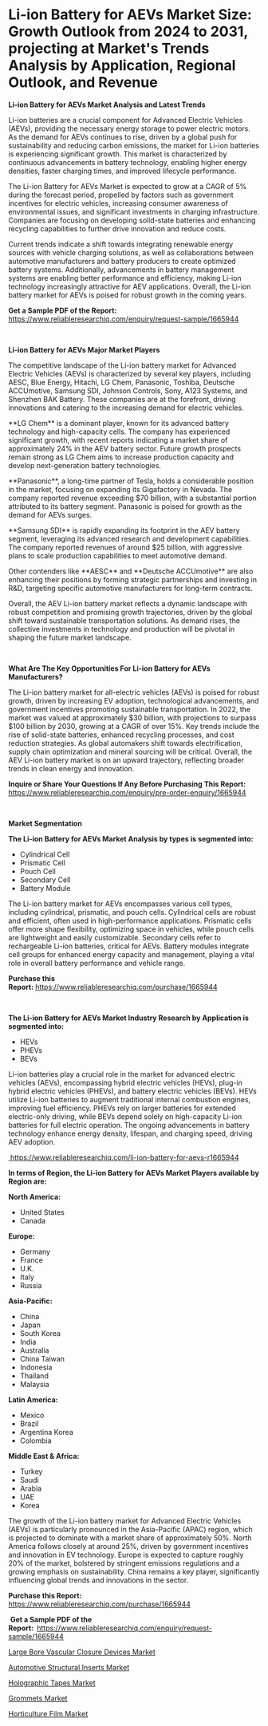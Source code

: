 <p><h1>Li-ion Battery for AEVs Market Size: Growth Outlook from 2024 to 2031, projecting at Market's Trends Analysis by Application, Regional Outlook, and Revenue</h1></p><p><strong>Li-ion Battery for AEVs Market Analysis and Latest Trends</strong></p>
<p><p>Li-ion batteries are a crucial component for Advanced Electric Vehicles (AEVs), providing the necessary energy storage to power electric motors. As the demand for AEVs continues to rise, driven by a global push for sustainability and reducing carbon emissions, the market for Li-ion batteries is experiencing significant growth. This market is characterized by continuous advancements in battery technology, enabling higher energy densities, faster charging times, and improved lifecycle performance.</p><p>The Li-ion Battery for AEVs Market is expected to grow at a CAGR of 5% during the forecast period, propelled by factors such as government incentives for electric vehicles, increasing consumer awareness of environmental issues, and significant investments in charging infrastructure. Companies are focusing on developing solid-state batteries and enhancing recycling capabilities to further drive innovation and reduce costs.</p><p>Current trends indicate a shift towards integrating renewable energy sources with vehicle charging solutions, as well as collaborations between automotive manufacturers and battery producers to create optimized battery systems. Additionally, advancements in battery management systems are enabling better performance and efficiency, making Li-ion technology increasingly attractive for AEV applications. Overall, the Li-ion battery market for AEVs is poised for robust growth in the coming years.</p></p>
<p><strong>Get a Sample PDF of the Report:&nbsp;</strong> <a href="https://www.reliableresearchiq.com/enquiry/request-sample/1665944?utm_campaign=1144&utm_medium=2&utm_source=Github&utm_content=ia&utm_term=03112024&utm_id=li-ion-battery-for-aevs">https://www.reliableresearchiq.com/enquiry/request-sample/1665944</a></p>
<p>&nbsp;</p>
<p><strong>Li-ion Battery for AEVs Major Market Players</strong></p>
<p><p>The competitive landscape of the Li-ion battery market for Advanced Electric Vehicles (AEVs) is characterized by several key players, including AESC, Blue Energy, Hitachi, LG Chem, Panasonic, Toshiba, Deutsche ACCUmotive, Samsung SDI, Johnson Controls, Sony, A123 Systems, and Shenzhen BAK Battery. These companies are at the forefront, driving innovations and catering to the increasing demand for electric vehicles.</p><p>**LG Chem** is a dominant player, known for its advanced battery technology and high-capacity cells. The company has experienced significant growth, with recent reports indicating a market share of approximately 24% in the AEV battery sector. Future growth prospects remain strong as LG Chem aims to increase production capacity and develop next-generation battery technologies.</p><p>**Panasonic**, a long-time partner of Tesla, holds a considerable position in the market, focusing on expanding its Gigafactory in Nevada. The company reported revenue exceeding $70 billion, with a substantial portion attributed to its battery segment. Panasonic is poised for growth as the demand for AEVs surges.</p><p>**Samsung SDI** is rapidly expanding its footprint in the AEV battery segment, leveraging its advanced research and development capabilities. The company reported revenues of around $25 billion, with aggressive plans to scale production capabilities to meet automotive demand.</p><p>Other contenders like **AESC** and **Deutsche ACCUmotive** are also enhancing their positions by forming strategic partnerships and investing in R&D, targeting specific automotive manufacturers for long-term contracts. </p><p>Overall, the AEV Li-ion battery market reflects a dynamic landscape with robust competition and promising growth trajectories, driven by the global shift toward sustainable transportation solutions. As demand rises, the collective investments in technology and production will be pivotal in shaping the future market landscape.</p></p>
<p>&nbsp;</p>
<p><strong>What Are The Key Opportunities For Li-ion Battery for AEVs Manufacturers?</strong></p>
<p><p>The Li-ion battery market for all-electric vehicles (AEVs) is poised for robust growth, driven by increasing EV adoption, technological advancements, and government incentives promoting sustainable transportation. In 2022, the market was valued at approximately $30 billion, with projections to surpass $100 billion by 2030, growing at a CAGR of over 15%. Key trends include the rise of solid-state batteries, enhanced recycling processes, and cost reduction strategies. As global automakers shift towards electrification, supply chain optimization and mineral sourcing will be critical. Overall, the AEV Li-ion battery market is on an upward trajectory, reflecting broader trends in clean energy and innovation.</p></p>
<p><strong>Inquire or Share Your Questions If Any Before Purchasing This Report:</strong> <a href="https://www.reliableresearchiq.com/enquiry/pre-order-enquiry/1665944?utm_campaign=1144&utm_medium=2&utm_source=Github&utm_content=ia&utm_term=03112024&utm_id=li-ion-battery-for-aevs">https://www.reliableresearchiq.com/enquiry/pre-order-enquiry/1665944</a></p>
<p>&nbsp;</p>
<p><strong>Market Segmentation</strong></p>
<p><strong>The Li-ion Battery for AEVs Market Analysis by types is segmented into:</strong></p>
<p><ul><li>Cylindrical Cell</li><li>Prismatic Cell</li><li>Pouch Cell</li><li>Secondary Cell</li><li>Battery Module</li></ul></p>
<p><p>The Li-ion battery market for AEVs encompasses various cell types, including cylindrical, prismatic, and pouch cells. Cylindrical cells are robust and efficient, often used in high-performance applications. Prismatic cells offer more shape flexibility, optimizing space in vehicles, while pouch cells are lightweight and easily customizable. Secondary cells refer to rechargeable Li-ion batteries, critical for AEVs. Battery modules integrate cell groups for enhanced energy capacity and management, playing a vital role in overall battery performance and vehicle range.</p></p>
<p><strong>Purchase this Report:&nbsp;</strong><a href="https://www.reliableresearchiq.com/purchase/1665944?utm_campaign=1144&utm_medium=2&utm_source=Github&utm_content=ia&utm_term=03112024&utm_id=li-ion-battery-for-aevs">https://www.reliableresearchiq.com/purchase/1665944</a></p>
<p>&nbsp;</p>
<p><strong>The Li-ion Battery for AEVs Market Industry Research by Application is segmented into:</strong></p>
<p><ul><li>HEVs</li><li>PHEVs</li><li>BEVs</li></ul></p>
<p><p>Li-ion batteries play a crucial role in the market for advanced electric vehicles (AEVs), encompassing hybrid electric vehicles (HEVs), plug-in hybrid electric vehicles (PHEVs), and battery electric vehicles (BEVs). HEVs utilize Li-ion batteries to augment traditional internal combustion engines, improving fuel efficiency. PHEVs rely on larger batteries for extended electric-only driving, while BEVs depend solely on high-capacity Li-ion batteries for full electric operation. The ongoing advancements in battery technology enhance energy density, lifespan, and charging speed, driving AEV adoption.</p></p>
<p><a href="https://www.reliableresearchiq.com/li-ion-battery-for-aevs-r1665944?utm_campaign=1144&utm_medium=2&utm_source=Github&utm_content=ia&utm_term=03112024&utm_id=li-ion-battery-for-aevs">&nbsp;https://www.reliableresearchiq.com/li-ion-battery-for-aevs-r1665944</a></p>
<p><strong>In terms of Region, the Li-ion Battery for AEVs Market Players available by Region are:</strong></p>
<p>
    <p> <strong> North America: </strong>
        <ul>
            <li>United States</li>
            <li>Canada</li>
        </ul>
        </p> 
    <p> <strong> Europe: </strong>
        <ul>
            <li>Germany</li>
            <li>France</li>
            <li>U.K.</li>
            <li>Italy</li>
            <li>Russia</li>
        </ul>
        </p> 
    <p> <strong> Asia-Pacific: </strong>
        <ul>
            <li>China</li>
            <li>Japan</li>
            <li>South Korea</li>
            <li>India</li>
            <li>Australia</li>
            <li>China Taiwan</li>
            <li>Indonesia</li>
            <li>Thailand</li>
            <li>Malaysia</li>
        </ul>
        </p> 
    <p> <strong> Latin America: </strong>
        <ul>
            <li>Mexico</li>
            <li>Brazil</li>
            <li>Argentina Korea</li>
            <li>Colombia</li>
        </ul>
        </p> 
    <p> <strong> Middle East & Africa: </strong>
        <ul>
            <li>Turkey</li>
            <li>Saudi</li>
            <li>Arabia</li>
            <li>UAE</li>
            <li>Korea</li>
        </ul>
    </p>
    </p>
<p><p>The growth of the Li-ion battery market for Advanced Electric Vehicles (AEVs) is particularly pronounced in the Asia-Pacific (APAC) region, which is projected to dominate with a market share of approximately 50%. North America follows closely at around 25%, driven by government incentives and innovation in EV technology. Europe is expected to capture roughly 20% of the market, bolstered by stringent emissions regulations and a growing emphasis on sustainability. China remains a key player, significantly influencing global trends and innovations in the sector.</p></p>
<p><strong>Purchase this Report: </strong><a href="https://www.reliableresearchiq.com/purchase/1665944?utm_campaign=1144&utm_medium=2&utm_source=Github&utm_content=ia&utm_term=03112024&utm_id=li-ion-battery-for-aevs">https://www.reliableresearchiq.com/purchase/1665944</a></p>
<p>&nbsp;<strong>Get a Sample PDF of the Report:&nbsp;&nbsp;</strong><a href="https://www.reliableresearchiq.com/enquiry/request-sample/1665944?utm_campaign=1144&utm_medium=2&utm_source=Github&utm_content=ia&utm_term=03112024&utm_id=li-ion-battery-for-aevs">https://www.reliableresearchiq.com/enquiry/request-sample/1665944</a></p>
<p><strong></strong></p>
<p><p><a href="https://issuu.com/reportprime-2/docs/large-bore-vascular-closure-devices_a4d3683c2cde0d?utm_campaign=1144&utm_medium=2&utm_source=Github&utm_content=ia&utm_term=03112024&utm_id=li-ion-battery-for-aevs">Large Bore Vascular Closure Devices Market</a></p><p><a href="https://github.com/wendisyqf/Market-Research-Report-List-1/blob/main/automotive-structural-inserts-market.md?utm_campaign=1144&utm_medium=2&utm_source=Github&utm_content=ia&utm_term=03112024&utm_id=li-ion-battery-for-aevs">Automotive Structural Inserts Market</a></p><p><a href="https://www.linkedin.com/pulse/holographic-tapes-market-global-analysis-trends-forecasts-fakgf?utm_campaign=1144&utm_medium=2&utm_source=Github&utm_content=ia&utm_term=03112024&utm_id=li-ion-battery-for-aevs">Holographic Tapes Market</a></p><p><a href="https://www.linkedin.com/pulse/grommets-market-essentials-key-players-demand-drivers-roi-69tef?utm_campaign=1144&utm_medium=2&utm_source=Github&utm_content=ia&utm_term=03112024&utm_id=li-ion-battery-for-aevs">Grommets Market</a></p><p><a href="https://medium.com/@pamalabp4/the-horticulture-film-market-has-grown-significantly-as-a-result-of-several-important-causes-5dbffe46aef4?utm_campaign=1144&utm_medium=2&utm_source=Github&utm_content=ia&utm_term=03112024&utm_id=li-ion-battery-for-aevs">Horticulture Film Market</a></p></p>